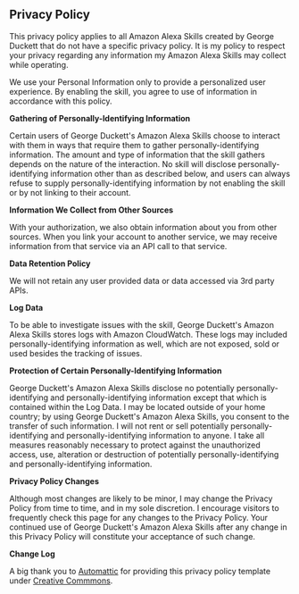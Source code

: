 ## Privacy Policy
This privacy policy applies to all Amazon Alexa Skills created by George Duckett that do not have a specific privacy policy. It is my policy to respect your privacy regarding any information my Amazon Alexa Skills may collect while operating.

We use your Personal Information only to provide a personalized user experience. By enabling the skill, you agree to use of information in accordance with this policy.

**Gathering of Personally-Identifying Information**

Certain users of George Duckett's Amazon Alexa Skills choose to interact with them in ways that require them to gather personally-identifying information. The amount and type of information that the skill gathers depends on the nature of the interaction. No skill will disclose personally-identifying information other than as described below, and users can always refuse to supply personally-identifying information by not enabling the skill or by not linking to their account.

**Information We Collect from Other Sources**

With your authorization, we also obtain information about you from other sources. When you link your account to another service, we may receive information from that service via an API call to that service.

**Data Retention Policy**

We will not retain any user provided data or data accessed via 3rd party APIs.

**Log Data**

To be able to investigate issues with the skill, George Duckett's Amazon Alexa Skills stores logs with Amazon CloudWatch. These logs may included personally-identifying information as well, which are not exposed, sold or used besides the tracking of issues.

**Protection of Certain Personally-Identifying Information**

George Duckett's Amazon Alexa Skills disclose no potentially personally-identifying and personally-identifying information except that which is contained within the Log Data. I may be located outside of your home country; by using George Duckett's Amazon Alexa Skills, you consent to the transfer of such information. I will not rent or sell potentially personally-identifying and personally-identifying information to anyone. I take all measures reasonably necessary to protect against the unauthorized access, use, alteration or destruction of potentially personally-identifying and personally-identifying information.

**Privacy Policy Changes**

Although most changes are likely to be minor, I may change the Privacy Policy from time to time, and in my sole discretion. I encourage visitors to frequently check this page for any changes to the Privacy Policy. Your continued use of George Duckett's Amazon Alexa Skills after any change in this Privacy Policy will constitute your acceptance of such change.

**Change Log**

A big thank you to [Automattic](https://automattic.com) for providing this privacy policy template under [Creative Commmons](https://creativecommons.org/licenses/by-sa/4.0/).

